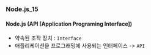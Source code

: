 ### Node.js_15

#### Node.js (API [Application Programing Interface])
- 약속된 조작 장치 : `Interface`
- 애플리케이션을 프로그래밍에 사용되는 인터페이스 -> `API`